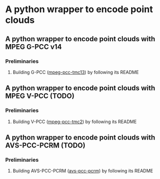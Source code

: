 # A python wrapper to encode point clouds
## A python wrapper to encode point clouds with MPEG G-PCC v14

### Preliminaries
1. Building G-PCC ([mpeg-pcc-tmc13](https://github.com/MPEGGroup/mpeg-pcc-tmc13/tree/c3c9798a0f63970bd17ce191900ded478a8aa0f6)) by following its README

## A python wrapper to encode point clouds with MPEG V-PCC (TODO)

### Preliminaries
1. Building V-PCC ([mpeg-pcc-tmc2](https://github.com/MPEGGroup/mpeg-pcc-tmc2)) by following its README

## A python wrapper to encode point clouds with AVS-PCC-PCRM (TODO)

### Preliminaries
1. Building AVS-PCC-PCRM ([avs-pcc-pcrm](https://gitlab.com/avs-pcc-pcem-group/avs-pcc-pcrm)) by following its README
